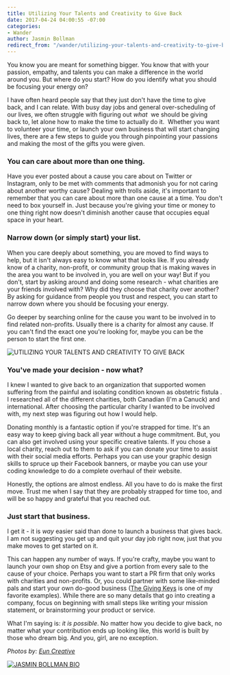 ```yaml
---
title: Utilizing Your Talents and Creativity to Give Back
date: 2017-04-24 04:00:55 -07:00
categories:
- Wander
author: Jasmin Bollman
redirect_from: "/wander/utilizing-your-talents-and-creativity-to-give-back/"
---
```


You know you are meant for something bigger. You know that with your passion, empathy, and talents you can make a difference in the world around you. But where do you start? How do you identify what you should be focusing your energy on?

I have often heard people say that they just don't have the time to give back, and I can relate. With busy day jobs and general over-scheduling of our lives, we often struggle with figuring out _what_  we should be giving back to, let alone how to make the time to actually do it.  Whether you want to volunteer your time, or launch your own business that will start changing lives, there are a few steps to guide you through pinpointing your passions and making the most of the gifts you were given.

### **You can care about more than one thing.**

Have you ever posted about a cause you care about on Twitter or Instagram, only to be met with comments that admonish you for not caring about another worthy cause? Dealing with trolls aside, it's important to remember that you can care about more than one cause at a time. You don't need to box yourself in. Just because you're giving your time or money to one thing right now doesn't diminish another cause that occupies equal space in your heart.

### **Narrow down (or simply start) your list.**

When you care deeply about something, you are moved to find ways to help, but it isn't always easy to know what that looks like. If you already know of a charity, non-profit, or community group that is making waves in the area you want to be involved in, you are well on your way! But if you don't, start by asking around and doing some research - what charities are your friends involved with? Why did they choose that charity over another? By asking for guidance from people you trust and respect, you can start to narrow down where you should be focusing your energy.

Go deeper by searching online for the cause you want to be involved in to find related non-profits. Usually there is a charity for almost any cause. If you can't find the exact one you're looking for, maybe you can be the person to start the first one.

![UTILIZING YOUR TALENTS AND CREATIVITY TO GIVE BACK](https://yellow-blog-images.imgix.net/2017/04/HJ-Kaleidos-084.jpg)

### **You've made your decision - now what?**

I knew I wanted to give back to an organization that supported women suffering from the painful and isolating condition known as obstetric fistula . I researched all of the different charities, both Canadian (I'm a Canuck) and international. After choosing the particular charity I wanted to be involved with, my next step was figuring out how I would help.

Donating monthly is a fantastic option if you're strapped for time. It's an easy way to keep giving back all year without a huge commitment. But, you can also get involved using your specific creative talents. If you chose a local charity, reach out to them to ask if you can donate your time to assist with their social media efforts. Perhaps you can use your graphic design skills to spruce up their Facebook banners, or maybe you can use your coding knowledge to do a complete overhaul of their website.

Honestly, the options are almost endless. All you have to do is make the first move. Trust me when I say that they are probably strapped for time too, and will be so happy and grateful that you reached out.

### **Just start that business.**

I get it - it is _way_ easier said than done to launch a business that gives back. I am not suggesting you get up and quit your day job right now, just that you make moves to get started on it.

This can happen any number of ways. If you're crafty, maybe you want to launch your own shop on Etsy and give a portion from every sale to the cause of your choice. Perhaps you want to start a PR firm that only works with charities and non-profits. Or, you could partner with some like-minded pals and start your own do-good business ([The Giving Keys](https://www.thegivingkeys.com/?gclid=CjwKCAjwofHHBRBSEiwASEp6LET9y1s7kdcgcuuvUP3UJw00Fr_G9OYYd5xqP8FdpPwnJRs9Du0SzRoCpX0QAvD_BwE) is one of my favorite examples). While there are so many details that go into creating a company, focus on beginning with small steps like writing your mission statement, or brainstorming your product or service.

What I'm saying is: _it is possible_. No matter how you decide to give back, no matter what your contribution ends up looking like, this world is built by those who dream big. And you, girl, are no exception.

_Photos by: [Eun Creative](http://www.euncreative.com/)_

[![JASMIN BOLLMAN BIO](https://yellow-blog-images.imgix.net/2017/04/JASMIN-BOLLMAN-BIO.jpg)](http://www.jasminbollman.ca/)
